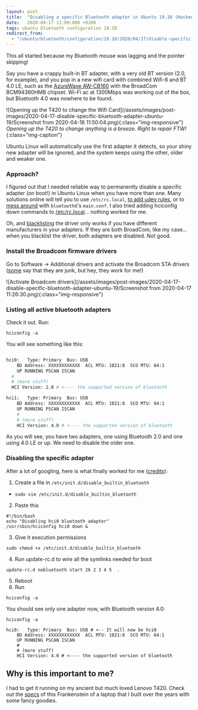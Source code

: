 ```yaml
---
layout: post
title:  "Disabling a specific Bluetooth adapter in Ubuntu 19.10 (Hacked Lenovo T420)"
date:   2020-04-17 11:09:000 +0100
tags: ubuntu bluetooth configuration 19.10
redirect_from:
  - "/ubuntu/bluetooth/configuration/19.10/2020/04/17/disable-specific-bluetooth-adapter-ubuntu-19/"
---
```


This all started because my Bluetooth mouse was lagging and the pointer skipping!

Say you have a crappy built-in BT adapter, with a very old BT version (2.0, for example), and you pop in a new wifi card with combined Wifi-6 and BT 4.0 LE, such as the [AzureWave AW-CB160](https://www.ebay.co.uk/itm/BroadCom-AW-CB160-BCM94360HMB-WIFI-HALF-PCI-E-Wireless-BT-Card-BT4-0-WLAN-W003-/303426968043) with the BroadCom BCM94360HMB chipset. Wi-Fi ac at 1300Mbps was working out of the box, but Bluetooth 4.0 was nowhere to be found.

![Opening up the T420 to change the Wifi Card](/assets/images/post-images/2020-04-17-disable-specific-bluetooth-adapter-ubuntu-19/Screenshot from 2020-04-18 11:50:04.png){:class="img-responsive"}
*Opening up the T420 to change anything is a breeze. Right to repair FTW!*{:class="img-caption"}

Ubuntu Linux will automatically use the first adapter it detects, so your shiny new adapter will be ignored, and the system keeps using the other, older and weaker one.

### Approach?

I figured out that I needed reliable way to permanently disable a specific adapter (on boot!) in Ubuntu Linux when you have more than one. Many solutions online will tell you to use `/etc/rc.local`, [to add udev rules](https://askubuntu.com/questions/594843/how-can-a-specify-specific-bluetooth-adapter), or to [mess around](https://www.raspberrypi.org/forums/viewtopic.php?t=86963) with `bluetoothd`'s `main.conf`. I also tried adding hciconfig down commands to [/etc/rc.local](https://vpsfix.com/community/server-administration/no-etc-rc-local-file-on-ubuntu-18-04-heres-what-to-do/)... nothing worked for me.

Oh, and [blacklisting](https://askubuntu.com/questions/317004/how-to-completely-deactivate-a-bluetooth-usb-device) the driver only works if you have different manufacturers in your adapters. If they are both BroadCom, like my case... when you blacklist the driver, both adapters are disabled. Not good.


### Install the Broadcom firmware drivers

Go to Software -> Additional drivers and activate the Broadcom STA drivers ([some](https://askubuntu.com/questions/55868/installing-broadcom-wireless-drivers) say that they are junk, but hey, they work for me!)

![Activate Broadcom drivers](/assets/images/post-images/2020-04-17-disable-specific-bluetooth-adapter-ubuntu-19/Screenshot from 2020-04-17 11:26:30.png){:class="img-responsive"}

### Listing all active bluetooth adapters

Check it out. Run:

```shell
hciconfig -a
```

You will see something like this:

```bash

hci0:	Type: Primary  Bus: USB
	BD Address: XXXXXXXXXXXX  ACL MTU: 1021:8  SCO MTU: 64:1
	UP RUNNING PSCAN ISCAN
  #
  # (more stuff)
  HCI Version: 2.0 # <---- the supported version of bluetooth

hci1:	Type: Primary  Bus: USB
  	BD Address: XXXXXXXXXXXX  ACL MTU: 1021:8  SCO MTU: 64:1
  	UP RUNNING PSCAN ISCAN
    #
    # (more stuff)
    HCI Version: 4.0 # <---- the supported version of bluetooth
```

As you will see, you have two adapters, one using Bluetooth 2.0 and one using 4.0 LE or up. We need to disable the older one.

### Disabling the specific adapter

After a lot of googling, here is what finally worked for me ([credits](https://ubuntuforums.org/showthread.php?t=1381674&page=2)):

1. Create a file in `/etc/init.d/disable_builtin_bluetooth`
  - `sudo vim /etc/init.d/disable_builtin_bluetooth`
2. Paste this
  ```shell
#!/bin/bash
echo "Disabling hci0 bluetooth adapter"
/usr/sbin/hciconfig hci0 down &
```
3. Give it execution permissions
```shell
sudo chmod +x /etc/init.d/disable_builtin_bluetooth
```
4. Run update-rc.d to wire all the symlinks needed for boot
```shell
update-rc.d nobluetooth start 26 2 3 4 5  .
```
5. Reboot
6. Run
```shell
hciconfig -a
```
You should see only one adapter now, with Bluetooth version 4.0:

```shell
hciconfig -a

hci0:	Type: Primary  Bus: USB # <-- It will now be hci0
  	BD Address: XXXXXXXXXXXX  ACL MTU: 1021:8  SCO MTU: 64:1
  	UP RUNNING PSCAN ISCAN
    #
    # (more stuff)
    HCI Version: 4.0 # <---- the supported version of bluetooth
```


## Why is this important to me?

I had to get it running on my ancient but much loved Lenovo T420. Check out the [specs](/2019/02/10/my-hacked-lenovo-t420/) of this Frankenstein of a laptop that I built over the years with some fancy goodies.
